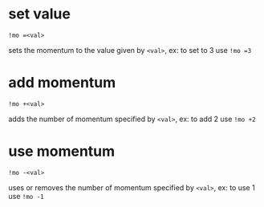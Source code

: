 # set value

`!mo =<val>`

sets the momentum to the value given by `<val>`, ex: to set to 3 use `!mo =3`

# add momentum

`!mo +<val>`

adds the number of momentum specified by `<val>`, ex: to add 2 use `!mo +2`

# use momentum

`!mo -<val>`

uses or removes the number of momentum specified by `<val>`, ex: to use 1 use `!mo -1`

